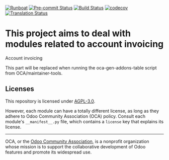 
[![Runboat](https://img.shields.io/badge/runboat-Try%20me-875A7B.png)](https://runboat.odoo-community.org/builds?repo=OCA/oca-account-invoicing&target_branch=11.0)
[![Pre-commit Status](https://github.com/OCA/oca-account-invoicing/actions/workflows/pre-commit.yml/badge.svg?branch=11.0)](https://github.com/OCA/oca-account-invoicing/actions/workflows/pre-commit.yml?query=branch%3A11.0)
[![Build Status](https://github.com/OCA/oca-account-invoicing/actions/workflows/test.yml/badge.svg?branch=11.0)](https://github.com/OCA/oca-account-invoicing/actions/workflows/test.yml?query=branch%3A11.0)
[![codecov](https://codecov.io/gh/OCA/oca-account-invoicing/branch/11.0/graph/badge.svg)](https://codecov.io/gh/OCA/oca-account-invoicing)
[![Translation Status](https://translation.odoo-community.org/widgets/oca-account-invoicing-11-0/-/svg-badge.svg)](https://translation.odoo-community.org/engage/oca-account-invoicing-11-0/?utm_source=widget)

<!-- /!\ do not modify above this line -->

# This project aims to deal with modules related to account invoicing

Account invoicing

<!-- /!\ do not modify below this line -->

<!-- prettier-ignore-start -->

[//]: # (addons)

This part will be replaced when running the oca-gen-addons-table script from OCA/maintainer-tools.

[//]: # (end addons)

<!-- prettier-ignore-end -->

## Licenses

This repository is licensed under [AGPL-3.0](LICENSE).

However, each module can have a totally different license, as long as they adhere to Odoo Community Association (OCA)
policy. Consult each module's `__manifest__.py` file, which contains a `license` key
that explains its license.

----
OCA, or the [Odoo Community Association](http://odoo-community.org/), is a nonprofit
organization whose mission is to support the collaborative development of Odoo features
and promote its widespread use.
